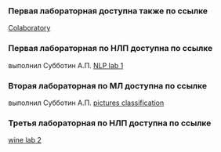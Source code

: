 ### Первая лабораторная доступна также по ссылке 
[Colaboratory](https://colab.research.google.com/drive/1dU4acIgpAjI-By_tmYYB_dfIhoAKVolJ?usp=sharing)

### Первая лабораторная по НЛП доступна по ссылке
выполнил Субботин А.П.
[NLP lab 1](https://colab.research.google.com/drive/1_zIq4QWITpRzDnlL_rMJ2KOZw-UjhsXX?usp=sharing)

### Вторая лабораторная по МЛ доступна по ссылке
выполнил Субботин А.П.
[pictures classification](https://colab.research.google.com/drive/1QWHWi5cZjUfTqEOb0GXzv60xs1XaFRdt?usp=sharing)

### Третья лабораторная по НЛП доступна по ссылке
[wine lab 2](https://colab.research.google.com/drive/1Q51XaMJfg3_p6eQjxx2tWnfs4pJ9_hxk?usp=sharing)
